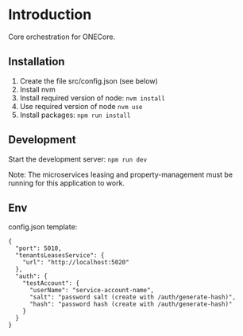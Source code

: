 # Introduction

Core orchestration for ONECore.

## Installation

1. Create the file src/config.json (see below)
2. Install nvm
3. Install required version of node: `nvm install`
4. Use required version of node `nvm use`
5. Install packages: `npm run install`

## Development

Start the development server: `npm run dev`

Note: The microservices leasing and property-management must be running for this application to work.

## Env

config.json template:

```
{
  "port": 5010,
  "tenantsLeasesService": {
    "url": "http://localhost:5020"
  },
  "auth": {
    "testAccount": {
      "userName": "service-account-name",
      "salt": "password salt (create with /auth/generate-hash)",
      "hash": "password hash (create with /auth/generate-hash)"
    }
  }
}
```
